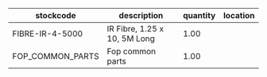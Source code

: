 |stockcode|description|quantity|location|
|---------|-----------|--------|--------|
|FIBRE-IR-4-5000|IR Fibre, 1.25 x 10, 5M Long|1.00||
|FOP_COMMON_PARTS|Fop common parts|1.00||
